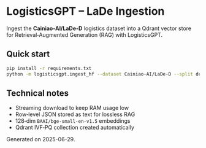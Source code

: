 # LogisticsGPT – LaDe Ingestion

Ingest the **Cainiao-AI/LaDe-D** logistics dataset into a Qdrant vector store
for Retrieval‑Augmented Generation (RAG) with LogisticsGPT.

## Quick start

```bash
pip install -r requirements.txt
python -m logisticsgpt.ingest_hf --dataset Cainiao-AI/LaDe-D --split default --max_rows 100000
```

## Technical notes

* Streaming download to keep RAM usage low  
* Row‑level JSON stored as text for lossless RAG  
* 128‑dim `BAAI/bge-small-en-v1.5` embeddings  
* Qdrant IVF‑PQ collection created automatically  

Generated on 2025-06-29.
